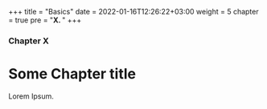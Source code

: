 +++
title = "Basics"
date = 2022-01-16T12:26:22+03:00
weight = 5
chapter = true
pre = "<b>X. </b>"
+++

### Chapter X

# Some Chapter title

Lorem Ipsum.
